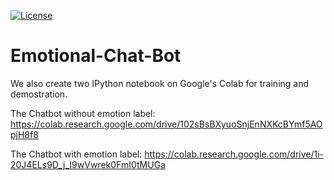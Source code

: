 [![License](https://img.shields.io/github/license/mashape/apistatus.svg?maxAge=2592000)](https://github.com/sharedcare/emotional-chat-bot/blob/main/MIT-LICENSE.txt)

# Emotional-Chat-Bot

We also create two IPython notebook on Google's Colab for training and demostration.

The Chatbot without emotion label: https://colab.research.google.com/drive/102sBsBXyuoSnjEnNXKcBYmf5AOpjH8f8

The Chatbot with emotion label: https://colab.research.google.com/drive/1i-20J4ELs9D_j_I9wVwrek0FmI0tMUGa
